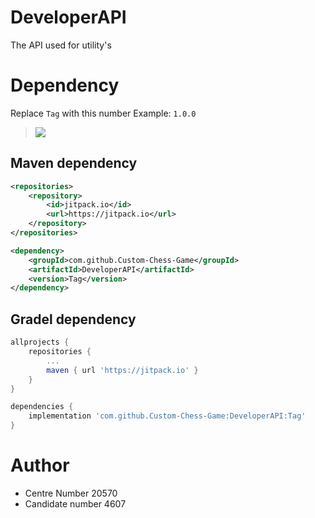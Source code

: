 # DeveloperAPI
The API used for utility's

# Dependency

Replace `Tag` with this number
Example: `1.0.0`
> [![](https://jitpack.io/v/Custom-Chess-Game/DeveloperAPI.svg)](https://jitpack.io/#Custom-Chess-Game/DeveloperAPI)


## Maven dependency
```xml
<repositories>
    <repository>
        <id>jitpack.io</id>
        <url>https://jitpack.io</url>
    </repository>
</repositories>
```
```xml
<dependency>
    <groupId>com.github.Custom-Chess-Game</groupId>
    <artifactId>DeveloperAPI</artifactId>
    <version>Tag</version>
</dependency>
```

## Gradel dependency
```gradle
allprojects {
    repositories {
        ...
        maven { url 'https://jitpack.io' }
    }
}
```
```gradle
dependencies {
    implementation 'com.github.Custom-Chess-Game:DeveloperAPI:Tag'
}
```

# Author
- Centre Number 20570
- Candidate number 4607
